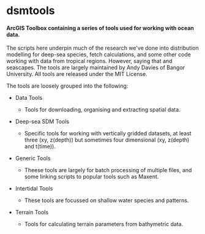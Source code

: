 # dsmtools
#### ArcGIS Toolbox containing a series of tools used for working with ocean data.

The scripts here underpin much of the research we've done into distribution modelling for deep-sea species, fetch calculations, and some other code working with data from tropical regions. However, saying that and seascapes. The tools are largely maintained by Andy Davies of Bangor University. All tools are released under the MIT License.

The tools are loosely grouped into the following:

* Data Tools
  * Tools for downloading, organising and extracting spatial data.

* Deep-sea SDM Tools
  * Specific tools for working with vertically gridded datasets, at least three (xy, z(depth)) but sometimes four dimensional (xy, z(depth) and t(time)).

* Generic Tools
  * Theese tools are largely for batch processing of multiple files, and some linking scripts to popular tools such as Maxent.

* Intertidal Tools
  * These tools are focussed on shallow water species and patterns.

* Terrain Tools
  * Tools for calculating terrain parameters from bathymetric data.

